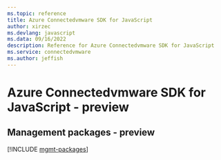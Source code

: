 ```yaml
---
ms.topic: reference
title: Azure Connectedvmware SDK for JavaScript
author: xirzec
ms.devlang: javascript
ms.data: 09/16/2022
description: Reference for Azure Connectedvmware SDK for JavaScript
ms.service: connectedvmware
ms.author: jeffish
---
```

# Azure Connectedvmware SDK for JavaScript - preview

## Management packages - preview
[!INCLUDE [mgmt-packages](connectedvmware-mgmt-index.md)]